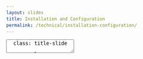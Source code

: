 ```yaml
---
layout: slides
title: Installation and Configuration
permalink: /technical/installation-configuration/
---
```


<textarea id="source">
  class: title-slide

  <span class="mega-octicon octicon-mark-github"></span>
  <h1>Installation and Setup</h1>

  <footer>
    <div class="octicon-spacer"><span class="octicon octicon-logo-github"></span><span class="tagline">how people build software</span></div>
  </footer>
  ---
  class: title-top

  # Installation and Setup

  <div class="container">
    <div class="row">
      <div class="col-md-12">
        <div class="card">
          <div class="card-block">
            <div class="card-text"><strong>Section Goal:</strong></div>
            <div class="card-text">Understand the basics for installing GitHub Enterprise in the cloud and on-premise.</div>
          </div>
        </div>
      </div>
    </div>
    <div class="row">
      <div class="col-md-6">
        <div class="card">
          <div class="card-block">
            <div class="card-img-top text-left"><span class="mega-octicon octicon-checklist"></span><strong>&nbsp;Topics and Agenda:</strong></div>
            <ul class="card-text">
              <li>Install GitHub Enterprise</li>
              <li>Obtain and Upload a new license</li>
              <li>Upload a new SSH key</li>
              <li>Add LDAP Sync</li>
            </ul>
          </div>
        </div>
      </div>
      <div class="col-md-6">
        <div class="card">
          <div class="card-block">
            <div class="card-img-top text-left"><span class="mega-octicon octicon-checklist"></span><strong>&nbsp;Topics and Agenda:</strong></div>
            <ul class="card-text">
              <li>Login as an LDAP User</li>
              <li>Access Org and Repo</li>
              <li>See Sync'd Teams</li>
              <li>Promote a User to Site Admin</li>
            </ul>
          </div>
        </div>
      </div>
    </div>
  </div>

  <footer>
    <div class="octicon-spacer"><span class="octicon octicon-logo-github"></span><span class="tagline">how people build software</span></div>
  </footer>
  ---
  class: title-top

  # Install GitHub Enterprise

  <div class="container">
    <div class="row">
      <div class="col-md-12">
        <div class="card">
          <div class="card-block">
            <div class="card-text"><strong>What you will need:</strong></div>
            <ul class="card-text">
              <li>An <a href="https://aws.amazon.com/" target="_blank">AWS account</a> capable of launching EC2 instances and creating EBS volumes.</li>
              <li>A GitHub Enterprise license file. To download an existing license file or request a trial license, visit <a href="https://enterprise.github.com/" target="_blank">enterprise.github.com</a>.</li>
            </ul>
          </div>
        </div>
      </div>
    </div>
    <div class="row">
      <div class="col-md-6">
        <div class="card">
          <div class="card-block">
            <div class="card-text"><strong>Installation Instructions:</strong></div>
            <ul class="card-text">
             <li><a href="https://help.github.com/enterprise/admin/guides/installation/installing-github-enterprise-on-aws/" target="_blank">Enterprise AWS Installation Guide</a></li>
            </ul>
          </div>
        </div>
      </div>
      <div class="col-md-6">
        <div class="card">
          <div class="card-block">
            <div class="card-text"><strong>Configuration Instructions:</strong></div>
            <ul class="card-text">
             <li><a href="https://help.github.com/enterprise/admin/guides/installation/" target="_blank">Enterprise Configuration Guide</a></li>
            </ul>
          </div>
        </div>
      </div>
    </div>
  </div>

  <footer>
    <div class="octicon-spacer"><span class="octicon octicon-logo-github"></span><span class="tagline">how people build software</span></div>
  </footer>
  ---
  class: title-top

  # Select EC2

  <div class="container">
    <div class="row">
      <div class="col-md-12">
        <img src="/images/AWS_Management_Console-EC2.png" class="img-responsive">
      </div>
    </div>
  </div>

  <footer>
    <div class="octicon-spacer"><span class="octicon octicon-logo-github"></span><span class="tagline">how people build software</span></div>
  </footer>
  ---
  class: title-top

  # Launch Instance

  <div class="container">
    <div class="row">
      <div class="col-md-12">
        <img src="/images/EC2-Launch.png" class="img-responsive">
      </div>
    </div>
  </div>

  <footer>
    <div class="octicon-spacer"><span class="octicon octicon-logo-github"></span><span class="tagline">how people build software</span></div>
  </footer>
  ---
  class: title-top

  # GitHub Enterprise AMI 2.7.0

  <div class="container">
    <div class="row">
      <div class="col-md-12">
        <div class="card">
          <div class="card-block">
            <div class="card-text">Select a GitHub Enterprise AMI based on the <a href="http://docs.aws.amazon.com/AWSEC2/latest/UserGuide/using-regions-availability-zones.html" target="_blank">AWS Region</a> you would like to launch the instance into.</div>
          </div>
        </div>
      </div>
    </div>
    <div class="row">
      <div class="col-md-3">
        <div class="card">
          <div class="card-block">
            <div class="card-text">Region ID </div>
            <ul class="card-text">
              <li>ap-northeast-1</li>
              <li>ap-southeast-1</li>
              <li>ap-southeast-2</li>
              <li>eu-central-1</li>
              <li>eu-west-1</li>
            </ul>
          </div>
        </div>
      </div>
      <div class="col-md-3">
        <div class="card">
          <div class="card-block">
            <div class="card-text">AMI ID </div>
            <ul class="card-text">
              <li>ami-521dda33</li>
              <li>ami-c5ad73a6</li>
              <li>ami-99ac99fa</li>
              <li>ami-ee19ee81</li>
              <li>ami-deeb85ad</li>
            </ul>
          </div>
        </div>
      </div>
      <div class="col-md-3">
        <div class="card">
          <div class="card-block">
            <div class="card-text">Region ID </div>
            <ul class="card-text">
              <li>sa-east-1</li>
              <li>us-east-1</li>
              <li>us-west-1</li>
              <li>us-west-2</li>
              <li>us-gov-west-1</li>
            </ul>
          </div>
        </div>
      </div>
      <div class="col-md-3">
        <div class="card">
          <div class="card-block">
            <div class="card-text">AMI ID </div>
            <ul class="card-text">
              <li>ami-24138448</li>
              <li>ami-59fc6f4e</li>
              <li>ami-7bc7871b</li>
              <li>ami-6e04cd0e</li>
              <li>ami-879d22e6</li>
            </ul>
          </div>
        </div>
      </div>
    </div>
    <div class="row">
      <div class="col-md-12">
        <div class="card">
          <div class="card-block">
            <div class="card-text">GovCloud Support: </div>
            <ul class="card-text">
              <li>AMIs are also available in the <a href="http://aws.amazon.com/govcloud-us/" target="_blank">AWS GovCloud (US) region</a>. This allows US customers with specific regulatory requirements to run GitHub Enterprise in a federally compliant cloud environment.</li>
              <li>For more information on AWS compliance with federal standards, see the <a href="https://aws.amazon.com/compliance/" target="_blank">AWS compliance page</a>.</li>
            </ul>
          </div>
        </div>
      </div>
    </div>
  </div>

  <footer>
    <div class="octicon-spacer"><span class="octicon octicon-logo-github"></span><span class="tagline">how people build software</span></div>
  </footer>
  ---
  class: title-top

  # Choosing an Instance

  <div class="container">
    <div class="row">
      <div class="col-md-12">
        <div class="card">
          <div class="card-block">
            <div class="card-text">For on-premises deployments, based on your seat count we recommend these hardware configurations:</div>
          </div>
        </div>
      </div>
    </div>
    <div class="row">
      <div class="col-md-3">
        <div class="card">
          <div class="card-block">
            <div class="card-text"><strong>Seats</strong></div>
            <ul class="card-text">
              <li>0-499</li>
              <li>500-2999</li>
              <li>3000-5000</li>
            </ul>
          </div>
        </div>
      </div>
      <div class="col-md-2">
        <div class="card">
          <div class="card-block">
            <div class="card-text"><strong>vCPUs</strong></div>
            <ul class="card-text">
              <li>2</li>
              <li>4</li>
              <li>8</li>
            </ul>
          </div>
        </div>
      </div>
      <div class="col-md-2">
        <div class="card">
          <div class="card-block">
            <div class="card-text"><strong>Memory</strong></div>
            <ul class="card-text">
              <li>16 GB</li>
              <li>32 GB</li>
              <li>64 GB</li>
            </ul>
          </div>
        </div>
      </div>
      <div class="col-md-3">
        <div class="card">
          <div class="card-block">
            <div class="card-text"><strong>Storage</strong></div>
            <ul class="card-text">
              <li>100 GB</li>
              <li>250 GB</li>
              <li>500 GB</li>
            </ul>
          </div>
        </div>
      </div>
      <div class="col-md-2">
        <div class="card">
          <div class="card-block">
            <div class="card-text"><strong>Root</strong></div>
            <ul class="card-text">
              <li>80 GB</li>
              <li>80 GB</li>
              <li>80 GB</li>
            </ul>
          </div>
        </div>
      </div>
    </div>
    <div class="row">
      <div class="col-md-12">
        <div class="card">
          <div class="card-block">
            <div class="card-text">For AWS deployments, based on your seat count we recommend these instance types:</div>
          </div>
        </div>
      </div>
    </div>
    <div class="row">
      <div class="col-md-6">
        <div class="card">
          <div class="card-block">
            <ul class="card-text">
              <li>0 - 499</li>
              <li>500 - 2999</li>
              <li>3000 - 5000</li>
            </ul>
          </div>
        </div>
      </div>
      <div class="col-md-6">
        <div class="card">
          <div class="card-block">
            <ul class="card-text">
              <li>r3.large</li>
              <li>r3.xlarge</li>
              <li>r3.2xlarge</li>
            </ul>
          </div>
        </div>
      </div>
    </div>
  </div>


  <footer>
    <div class="octicon-spacer"><span class="octicon octicon-logo-github"></span><span class="tagline">how people build software</span></div>
  </footer>
  ---
  class: title-top

  # Creating a security group

  <div class="container">
    <div class="row">
      <div class="col-md-12">
        <img src="/images/EC2-security-group.png" class="img-responsive" height="75%" width="75%">
      </div>
    </div>
  </div>

  <footer>
    <div class="octicon-spacer"><span class="octicon octicon-logo-github"></span><span class="tagline">how people build software</span></div>
  </footer>

  ---
  class: title-top

  # Select an Instance

  <div class="container">
    <div class="row">
      <div class="col-md-12">
        <img src="/images/EC2-Select-Instance.png" class="img-responsive">
      </div>
    </div>
  </div>

  <footer>
    <div class="octicon-spacer"><span class="octicon octicon-logo-github"></span><span class="tagline">how people build software</span></div>
  </footer>
  ---
  class: title-top

  # Launch the Instance

  <div class="container">
    <div class="row">
      <div class="col-md-12">
        <div class="card">
          <div class="card-block">
            <div class="card-title">Once your instance is running, copy the VM's public DNS name and paste it into a web browser.  If the page doesn't load, try updating the AWS security group for your EC2 instance to allow https connections (port 443).</div>
          </div>
        </div>
      </div>
    </div>
    <div class="row">
      <div class="col-md-12">
       <div class="card">
        <div class="card-block">
         <div class="card-title">
          <img src="/images/EC2-Review.png" class="img-resize">
         </div>
        </div>
       </div> 
      </div>
    </div>
  </div>

  <footer>
    <div class="octicon-spacer"><span class="octicon octicon-logo-github"></span><span class="tagline">how people build software</span></div>
  </footer>
  ---
  class: title-top

  # Attach Block Storage

  <div class="container">
    <div class="row">
      <div class="col-md-12">
        <div class="card">
          <div class="card-block">
            <div class="card-title">After you've verified the instance, attach block storage of at least 10GB from the AWS EC2 Console.</div>
          </div>
        </div>
      </div>
    </div>
    <div class="row">
      <div class="col-md-12">
        <img src="/images/EC2-Volume.png" class="img-responsive">
      </div>
    </div>
  </div>

  <footer>
    <div class="octicon-spacer"><span class="octicon octicon-logo-github"></span><span class="tagline">how people build software</span></div>
  </footer>
  ---
  class: title-top

  # EBS Volume

  <div class="container">
    <div class="row">
      <div class="col-md-12">
        <div class="card">
          <div class="card-block">
            <div class="card-title">Make sure the EBS volume is in the same availability zone as your EC2 instance.</div>
          </div>
        </div>
      </div>
    </div>
    <div class="row">
      <div class="col-md-12">
        <img src="/images/EC2-EBS-Review.png" class="img-responsive">
      </div>
    </div>
  </div>

  <footer>
    <div class="octicon-spacer"><span class="octicon octicon-logo-github"></span><span class="tagline">how people build software</span></div>
  </footer>
  ---
  class: title-top

  # Attach to EC2

  <div class="container">
    <div class="row">
      <div class="col-md-12">
        <div class="card">
          <div class="card-block">
            <div class="card-title">Attach the EBS volume to your EC2 instance.</div>
          </div>
        </div>
      </div>
    </div>
    <div class="row">
      <div class="col-md-12">
        <img src="/images/EC2-EBS-Attach.png" class="img-responsive">
      </div>
    </div>
  </div>

  <footer>
    <div class="octicon-spacer"><span class="octicon octicon-logo-github"></span><span class="tagline">how people build software</span></div>
  </footer>
  ---
  class: title-top

  # GitHub Enterprise Login

  <div class="container">
    <div class="row">
      <div class="col-md-12">
        <div class="card">
          <div class="card-block">
            <div class="card-title">Login or sign up for a trial at <a href="https://enterprise.github.com/login" target="_blank">enterprise.github.com/login</a> to obtain your license.</div>
          </div>
        </div>
      </div>
    </div>
    <div class="row">
      <div class="col-md-12">
        <img src="/images/GHE-Login.png" class="img-resize">
      </div>
    </div>
  </div>

  <footer>
    <div class="octicon-spacer"><span class="octicon octicon-logo-github"></span><span class="tagline">how people build software</span></div>
  </footer>
  ---
  class: title-top

  # GitHub Enterprise License

  <div class="container">
    <div class="row">
      <div class="col-md-12">
        <div class="card">
          <div class="card-block">
            <div class="card-title">Download License (or appliance for an on-premises install).</div>
          </div>
        </div>
      </div>
    </div>
    <div class="row">
      <div class="col-md-12">
        <img src="/images/GHE-Download.png" class="img-resize">
      </div>
    </div>
  </div>

  <footer>
    <div class="octicon-spacer"><span class="octicon octicon-logo-github"></span><span class="tagline">how people build software</span></div>
  </footer>
  ---
  class: title-top

  # GitHub Enterprise Setup

  <div class="container">
    <div class="row">
      <div class="col-md-12">
        <div class="card">
          <div class="card-block">
            <div class="card-title">Navigate to the public DNS of the EC2 VM and continue to Setup, bypassing browser certificate warnings.</div>
          </div>
        </div>
      </div>
    </div>
    <div class="row">
      <div class="col-md-12">
        <img src="/images/GHE-Setup.png" class="img-resize">
      </div>
    </div>
  </div>

  <footer>
    <div class="octicon-spacer"><span class="octicon octicon-logo-github"></span><span class="tagline">how people build software</span></div>
  </footer>
  ---
  class: title-top

  # GitHub Enterprise Setup

  <div class="container">
    <div class="row">
      <div class="col-md-12">
        <div class="card">
          <div class="card-block">
            <div class="card-title">Upload the GitHub Enterprise License file and create a Site Administrator password.</div>
          </div>
        </div>
      </div>
    </div>
    <div class="row">
      <div class="col-md-12">
        <img src="/images/GHE-License.png" class="img-resize">
      </div>
    </div>
  </div>

  <footer>
    <div class="octicon-spacer"><span class="octicon octicon-logo-github"></span><span class="tagline">how people build software</span></div>
  </footer>
  ---
  class: title-top

  # GitHub Enterprise Setup

  <div class="container">
    <div class="row">
      <div class="col-md-12">
        <div class="card">
          <div class="card-block">
            <div class="card-title">Select a New Install.</div>
          </div>
        </div>
      </div>
    </div>
    <div class="row">
      <div class="col-md-12">
        <img src="/images/GHE-New.png" class="img-responsive">
      </div>
    </div>
  </div>

  <footer>
    <div class="octicon-spacer"><span class="octicon octicon-logo-github"></span><span class="tagline">how people build software</span></div>
  </footer>
  ---
  class: title-top

  # GitHub Enterprise Setup

  <div class="container">
    <div class="row">
      <div class="col-md-12">
        <div class="card">
          <div class="card-block">
            <div class="card-title">Your AWS key will auto-fill. This gives limited shell access to GitHub Enterprise</div>
          </div>
        </div>
      </div>
    </div>
    <div class="row">
      <div class="col-md-12">
        <img src="/images/ghe-ssh.png" class="img-responsive">
      </div>
    </div>
  </div>

  <footer>
    <div class="octicon-spacer"><span class="octicon octicon-logo-github"></span><span class="tagline">how people build software</span></div>
  </footer>
  ---
  class: title-top

  # GitHub Enterprise Setup

  <div class="container">
    <div class="row">
      <div class="col-md-12">
        <div class="card">
          <div class="card-block">
            <div class="card-title">Under Hostname, test the domain settings.</div>
          </div>
        </div>
      </div>
    </div>
    <div class="row">
      <div class="col-md-12">
        <img src="/images/GHE-Test.png" class="img-responsive">
      </div>
    </div>
  </div>

  <footer>
    <div class="octicon-spacer"><span class="octicon octicon-logo-github"></span><span class="tagline">how people build software</span></div>
  </footer>
  ---
  class: title-top

  # NTP Setup

  <div class="container">
    <div class="row">
      <div class="col-md-12">
        <div class="card">
          <div class="card-block">
            <div class="card-title">Defaults to System-defined NTP Servers. Change here if another NTP server is required</div>
          </div>
        </div>
      </div>
    </div>
    <div class="row">
      <div class="col-md-12">
        <img src="/images/ghe-ntp.png" class="img-responsive">
      </div>
    </div>
  </div>

  <footer>
    <div class="octicon-spacer"><span class="octicon octicon-logo-github"></span><span class="tagline">how people build software</span></div>
  </footer>
  ---
  class: title-top

  # Authentication Setup

  <div class="container">
    <div class="row">
      <div class="col-md-12">
        <div class="card">
          <div class="card-block">
            <div class="card-title">Choose an authentication method. Best practice avoiding built-in authentication</div>
          </div>
        </div>
      </div>
    </div>
    <div class="row">
      <div class="col-md-12">
        <img src="/images/ec2-auth.png" class="img-responsive">
      </div>
    </div>
  </div>

  <footer>
    <div class="octicon-spacer"><span class="octicon octicon-logo-github"></span><span class="tagline">how people build software</span></div>
  </footer>
  ---
  class: title-top

  # Enable LDAP/LDAP Sync

  <div class="container">
    <div class="row">
      <div class="col-md-12">
        <div class="card">
          <div class="card-block">
           <div class="card-text">LDAP lets you authenticate GitHub Enterprise against your existing accounts and centrally manage repository access. <a href="https://help.github.com/enterprise/admin/guides/user-management/using-ldap/" target="_blank">Refer to the Enterprise documentation</a> for instructions to configure LDAP Synchronization. Allows for Role-Based Access Control for team members and team roles</div>
         </div>
        </div>
      </div>
    </div>
    <div class="row">
      <div class="col-md-12">
        <img src="/images/LDAP-Sync.png" class="img-responsive">
      </div>
    </div>
  </div>

  <footer>
    <div class="octicon-spacer"><span class="octicon octicon-logo-github"></span><span class="tagline">how people build software</span></div>
  </footer>
  ---
  class: title-top

  # LDAP Considerations

  <div class="container">
    <div class="col-md-12">
    <div class="card-group">
      <div class="card">
        <div class="card-block">
          <h4 class="card-title">Considerations</h4>
          <ul class="card-text">
            <li>Usernames can only be alphanumeric</li>
            <li>Non-alphanumeric characters are normalized to dashes</li>
            <li>Changes to LDAP accounts are not automatic, unless sync is enabled</li>
            <li>Manually sync via the console or via API trigger</li>
            <li>With LDAP sync enabled, any user can search the LDAP tree</li>
            <li>Restrict this functionality with restricting the permissions of the DSU</li>
            <li>Support for the following group classes: group, groupOfNames, groupOfUniqueNames, posixGroup</li>
            <li>These classes can be nested</li>
          </ul>
        </div>
      </div>
        <div class="card">
        <div class="card-block">
          <h4 class="card-title">Settings and Attributes</h4>
          <ul class="card-text">
            <li>Encryption - Plain, SSDL/LDAPS, or StartTLS</li>
            <li>Domain Search User - LDAP User that performs lookups</li>
            <li>Domain Search Password - Password for the above account</li>
            <li>Administrators Groupd</li>
            <li>Domain base</li>
            <li>Restricted User Group </li>
            <li>User ID - Typically uid, or sAMAccountName</li>
            <li>Profile Name - Name to appear on the profile page</li>
            <li>SSH keys</li>
            <li>GPG Keys</li>
          </ul>
        </div>
      </div>
    </div>
  </div>
  </div>
  <footer>
    <div class="octicon-spacer"><span class="octicon octicon-logo-github"></span><span class="tagline">how people build software</span></div>
  </footer>
  ---
  class: title-top

  # Privacy Settings and Private/Public Mode

  <div class="container">
    <div class="row">
      <div class="col-md-12">
        <div class="card">
          <div class="card-block">
            <div class="card-title">SSL is heavily encouraged. If GHE is accessible via the internet, public mode can not be turned on.</div>
          </div>
        </div>
      </div>
    </div>
    <div class="row">
      <div class="col-md-12">
        <img src="/images/ghe-privacy.png" class="img-resize">
      </div>
    </div>
  </div>

  <footer>
    <div class="octicon-spacer"><span class="octicon octicon-logo-github"></span><span class="tagline">how people build software</span></div>
  </footer>
  ---
  class: title-top

  # Privacy Settings and Private/Public Mode

  <div class="container">
    <div class="row">
      <div class="col-md-12">
        <div class="card">
          <div class="card-block">
            <div class="card-title">Enable/Disable GitHub Pages. Pages can also be Public, so users don't need a license to see the website</div>
          </div>
        </div>
      </div>
    </div>
    <div class="row">
      <div class="col-md-12">
        <img src="/images/ghe-pages.png" class="img-resize">
      </div>
    </div>
  </div>

  <footer>
    <div class="octicon-spacer"><span class="octicon octicon-logo-github"></span><span class="tagline">how people build software</span></div>
  </footer>
  ---
  class: title-top

  # Email setup

  <div class="container">
    <div class="row">
      <div class="col-md-12">
        <div class="card">
          <div class="card-block">
            <div class="card-title">Required for email notifications</div>
          </div>
        </div>
      </div>
    </div>
    <div class="row">
      <div class="col-md-12">
        <img src="/images/ghe-email.png" class="img-resize">
      </div>
    </div>
  </div>

  <footer>
    <div class="octicon-spacer"><span class="octicon octicon-logo-github"></span><span class="tagline">how people build software</span></div>
  </footer>
  ---
  class: title-top

  # Monitoring setup

  <div class="container">
    <div class="row">
      <div class="col-md-12">
        <div class="card">
          <div class="card-block">
            <div class="card-title">Various logging methods supported</div>
          </div>
        </div>
      </div>
    </div>
    <div class="row">
      <div class="col-md-12">
        <img src="/images/ghe-monitoring.png" class="img-resize">
      </div>
    </div>
  </div>

  <footer>
    <div class="octicon-spacer"><span class="octicon octicon-logo-github"></span><span class="tagline">how people build software</span></div>
  </footer>
  ---
  class: title-top

  # GitHub Enterprise Setup

  <div class="container">
    <div class="row">
      <div class="col-md-12">
        <div class="card">
          <div class="card-block">
            <div class="card-title">Save settings and the instance will be configured.</div>
          </div>
        </div>
      </div>
    </div>
    <div class="row">
      <div class="col-md-12">
        <img src="/images/GHE-Done.png" class="img-resize">
      </div>
    </div>
  </div>

  <footer>
    <div class="octicon-spacer"><span class="octicon octicon-logo-github"></span><span class="tagline">how people build software</span></div>
  </footer>
  ---
  class: title-top

  # GitHub Enterprise Setup

  <div class="container">
    <div class="row">
      <div class="col-md-12">
        <div class="card">
          <div class="card-block">
            <div class="card-title">Create an Admin Account.</div>
          </div>
        </div>
      </div>
    </div>
    <div class="row">
      <div class="col-md-12">
        <img src="/images/GHE-Admin.png" class="img-resize">
      </div>
    </div>
  </div>

  <footer>
    <div class="octicon-spacer"><span class="octicon octicon-logo-github"></span><span class="tagline">how people build software</span></div>
  </footer>
  ---
  class: title-top

  # GitHub Enterprise Setup

  <div class="container">
    <div class="row">
      <div class="col-md-12">
        <div class="card">
          <div class="card-block">
            <div class="card-title">Create an Organization.</div>
          </div>
        </div>
      </div>
    </div>
    <div class="row">
      <div class="col-md-12">
        <img src="/images/GHE-Org.png" class="img-resize">
      </div>
    </div>
  </div>

  <footer>
    <div class="octicon-spacer"><span class="octicon octicon-logo-github"></span><span class="tagline">how people build software</span></div>
  </footer>
  ---
  class: title-top

  # GitHub Enterprise Setup

  <div class="container">
    <div class="row">
      <div class="col-md-12">
        <div class="card">
          <div class="card-block">
            <div class="card-title">Add Organization Members (optional).</div>
          </div>
        </div>
      </div>
    </div>
    <div class="row">
      <div class="col-md-12">
        <img src="/images/GHE-Members.png" class="img-resize">
      </div>
    </div>
  </div>

  <footer>
    <div class="octicon-spacer"><span class="octicon octicon-logo-github"></span><span class="tagline">how people build software</span></div>
  </footer>
  ---
  class: title-top

  # Setup is Complete!

  <div class="container">
    <div class="row">
      <div class="col-md-12">
        <img src="/images/GHE-Home.png" class="img-responsive">
      </div>
    </div>
  </div>

  <footer>
    <div class="octicon-spacer"><span class="octicon octicon-logo-github"></span><span class="tagline">how people build software</span></div>
  </footer>
  ---
  class: title-top

  # Upload New SSH Key

  <div class="container">
    <div class="row">
      <div class="col-md-12">
        <div class="card">
          <div class="card-block">
            <div class="card-title">Add your SSH public key to the list of authorized keys on the Management Console's settings page. </br>Open <code>https://{host}/setup/settings</code> in a browser and add your key to the list:</div>
          </div>
        </div>
      </div>
    </div>
    <div class="row">
      <div class="col-md-12">
        <img src="/images/SSH-Keys.png" class="img-resize">
      </div>
    </div>
  </div>

  <footer>
    <div class="octicon-spacer"><span class="octicon octicon-logo-github"></span><span class="tagline">how people build software</span></div>
  </footer>
  ---
  class: title-top

  # SSH Administration

  <div class="container">
    <div class="row">
      <div class="col-md-12">
        <div class="card">
          <div class="card-block">
            <div class="card-text">SSH access allows you to run the <a href="https://help.github.com/enterprise/admin/articles/command-line-utilities/" target="_blank">GitHub Enterprise command line utilities</a> and is useful for troubleshooting, running backups with the GitHub Enterprise Backup Utilities, and for configuring replication.  Administrative SSH access is managed separately from Git SSH access and is accessible only via port 122.</div>
          </div>
        </div>
      </div>
    </div>
    <div class="row">
      <div class="col-md-12">
        <div class="card">
          <div class="card-block">
            <div class="card-text">Once your SSH key has been added to the list, connect to the instance over SSH as the "admin" user:</div>
          </div>
        </div>
      </div>
    </div>
    <div class="row">
      <div class="col-md-12">
        <div class="card">
          <div class="card-block">
            <div class="card-text"><code>$ ssh -p 122 admin@github.example.com</br>Last login: Sun Nov  9 07:53:29 2014 from 169.254.1.1</br>admin@github-example-com:~$ █</code></div>
          </div>
        </div>
      </div>
    </div>
  </div>

  <footer>
    <div class="octicon-spacer"><span class="octicon octicon-logo-github"></span><span class="tagline">how people build software</span></div>
  </footer>
  ---
  class: title-top

  # Promote Site Admin

  <div class="container">
    <div class="row">
      <div class="col-md-12">
        <div class="card">
          <div class="card-block">
           <div class="card-text">Site administrators can promote any normal user account to a site administrator, as well as demote other site administrators to regular users. <a href="https://help.github.com/enterprise/admin/guides/user-management/promoting-or-demoting-a-site-administrator/" target="_blank">Refer to the Enterprise documentation</a> for full instructions.</div>
         </div>
        </div>
      </div>
    </div>
    <div class="row">
      <div class="col-md-12">
        <div class="card">
          <div class="card-block">
            <div class="card-text">SSH into your appliance and run ghe-user-promote with the username to promote:</div>
            <div class="card-text"><code>$ ghe-user-promote username</code></div>
          </div>
        </div>
      </div>
    </div>
    <div class="row">
      <div class="col-md-6">
        <div class="card">
          <div class="card-block">
            <img src="/images/SITE-Admin.png" class="img-responsive">
          </div>
        </div>
      </div>
      <div class="col-md-6">
        <div class="card">
          <div class="card-block">
            <ul class="card-text">
              <li>Sign in to your GitHub Enterprise instance</li>
              <li>In the upper-right corner of any page, click <span class="octicon octicon-rocket" aria-label="The rocket ship " title="The rocket ship "></span></li>
              <li>Search for the name of the user</li>
              <li>In the left sidebar, click 'Admin'</li>
              <li>Site admin > Danger Zone, click 'Promote'</li>
              <li>Type a reason for promoting the user</li>
              <li>Click 'Promote'</li>
            </ul>
          </div>
        </div>
      </div>
    </div>
  </div>
  ---
  class: title-slide

  <span class="mega-octicon octicon-mark-github"></span>
  <h1><a href="/technical/installation-configuration/lab/">Installation and Configuration Lab</a></h1>

  <footer>
    <div class="octicon-spacer"><span class="octicon octicon-logo-github"></span><span class="tagline">how people build software</span></div>
  </footer>

  <footer>
    <div class="octicon-spacer"><span class="octicon octicon-logo-github"></span><span class="tagline">how people build software</span></div>
  </footer>
</textarea>
